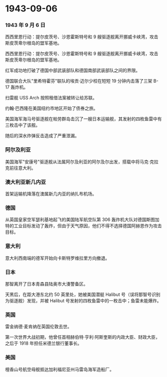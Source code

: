 # 1943-09-06

### 1943 年 9 月 6 日

西西里恩行动：提尔皮茨号、沙恩霍斯特号和 9
艘驱逐舰离开挪威卡峡湾，攻击斯皮茨卑尔根岛的盟军基地。

西西里恩行动：提尔皮茨号、沙恩霍斯特号和 9
艘驱逐舰离开挪威卡峡湾，攻击斯皮茨卑尔根岛的盟军基地。

红军成功地打破了德国中部武装部队和德国南部武装部队之间的界限。

德国联合大队"里希特霍芬"联队的埃贡·迈尔少校在短短 19 分钟内击落了三架
B-17 轰炸机。

扫雷舰 USS Arch 按照租借法案被转让给苏联。

约翰·巴西隆在美国纽约市地区开始了债券之旅。

美国海军海马号驱逐舰在帕劳群岛击沉了一艘日本运输舰，其发射的四枚鱼雷中有三枚击中了该舰。

随后的深水炸弹反击造成了严重泄漏。

### 阿尔及利亚

美国海军"安康号"驱逐舰从法属阿尔及利亚的阿尔及尔出发，搭载中将马克·克拉克前往意大利。

### 澳大利亚新几内亚

首架运输机降落在澳属新几内亚的纳扎布机场。

### 德国

从英国皇家空军瑟利基地起飞的美国陆军航空队第 306
轰炸机大队对德国斯图加特的工业目标发动了轰炸，但由于天气原因，他们不得不选择德国阿赫恩作为攻击目标。

### 意大利

意大利西南端的德军开始向卡斯特罗维拉里方向撤退。

### 日本

那智离开了日本青森县陆奥市大湊警备区。

天黑后，在距大港东北约 50 英里处，她被美国潜艇 Halibut
号（误将那智号识别为驱逐舰）发现，并被 Halibut
号发射的四枚鱼雷中的一枚击中；鱼雷未能爆炸。

### 英国

雷金纳德·麦肯纳在英国伦敦去世。

第一次世界大战初期，他曾任首相赫伯特·亨利·阿斯奎斯的内政大臣、财政大臣，之后于
1918 年担任米德兰银行董事长。

### 美国

檀香山号航空母舰抵达加利福尼亚州马雷岛海军造船厂。